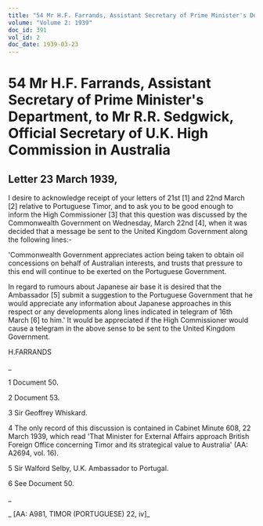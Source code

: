 ```yaml
---
title: "54 Mr H.F. Farrands, Assistant Secretary of Prime Minister's Department, to Mr R.R. Sedgwick, Official Secretary of U.K. High Commission in Australia"
volume: "Volume 2: 1939"
doc_id: 391
vol_id: 2
doc_date: 1939-03-23
---
```


# 54 Mr H.F. Farrands, Assistant Secretary of Prime Minister's Department, to Mr R.R. Sedgwick, Official Secretary of U.K. High Commission in Australia

## Letter 23 March 1939,

I desire to acknowledge receipt of your letters of 21st [1] and 22nd March [2] relative to Portuguese Timor, and to ask you to be good enough to inform the High Commissioner [3] that this question was discussed by the Commonwealth Government on Wednesday, March 22nd [4], when it was decided that a message be sent to the United Kingdom Government along the following lines:-

'Commonwealth Government appreciates action being taken to obtain oil concessions on behalf of Australian interests, and trusts that pressure to this end will continue to be exerted on the Portuguese Government.

In regard to rumours about Japanese air base it is desired that the Ambassador [5] submit a suggestion to the Portuguese Government that he would appreciate any information about Japanese approaches in this respect or any developments along lines indicated in telegram of 16th March [6] to him.' It would be appreciated if the High Commissioner would cause a telegram in the above sense to be sent to the United Kingdom Government.

H.FARRANDS

_

1 Document 50.

2 Document 53.

3 Sir Geoffrey Whiskard.

4 The only record of this discussion is contained in Cabinet Minute 608, 22 March 1939, which read 'That Minister for External Affairs approach British Foreign Office concerning Timor and its strategical value to Australia' (AA: A2694, vol. 16).

5 Sir Walford Selby, U.K. Ambassador to Portugal.

6 See Document 50.

_

_ [AA: A981, TIMOR (PORTUGUESE) 22, iv]_
